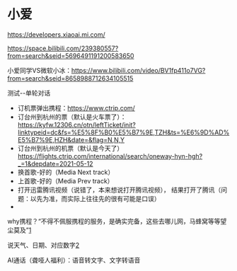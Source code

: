 # 小爱

https://developers.xiaoai.mi.com/

https://space.bilibili.com/239380557?from=search&seid=5696491191200583650

小爱同学VS微软小冰：https://www.bilibili.com/video/BV1fp411o7VG?from=search&seid=8658988712634105515

测试--单轮对话

- 订机票弹出携程：https://www.ctrip.com/
- 订台州到杭州的票（默认是火车票了）：https://kyfw.12306.cn/otn/leftTicket/init?linktypeid=dc&fs=%E5%8F%B0%E5%B7%9E,TZH&ts=%E6%9D%AD%E5%B7%9E,HZH&date=&flag=N,N,Y
- 订台州到杭州的机票（默认是今天了）https://flights.ctrip.com/international/search/oneway-hyn-hgh?_=1&depdate=2021-05-12
- 换首歌-好的（Media Next track）
- 上首歌-好的（Media Prev track）
- 打开迅雷腾讯视频（说错了，本来想说打开腾讯视频）， 结果打开了腾讯（问题：以先为准，而实际上往往先的很有可能是口误）
-

why携程？“不得不佩服携程的服务，是确实完备，这些去哪儿网，马蜂窝等等望尘莫及”[1]

说天气、日期、对应数字[2]

AI通话（聋哑人福利）：语音转文字、文字转语音


[1]: https://www.nowcoder.com/discuss/tiny/587660?channel=666&source_id=feed_index_nctrack&fromIframe=true
[2]: https://www.bilibili.com/video/BV1AV411t7o2?spm_id_from=333.851.b_62696c695f7265706f72745f6469676974616c.9
